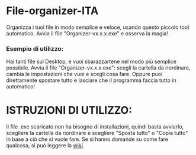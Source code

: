 # File-organizer-ITA
Organizza i tuoi file in modo semplice e veloce, usando questo piccolo tool automatico.
Avvia il file "Organizer-vx.x.x.exe" e osserva la magia!

### Esempio di utilizzo:
  Hai tanti file sul Desktop, e vuoi sbarazzartene nel modo più semplice possibile. Avvia il file "Organizer-vx.x.x.exe": scegli la cartella da riordinare, cambia le impostazioni che vuoi e scegli cosa fare. Oppure puoi direttamente spostare tutto e lasciare che il programma faccia tutto in automatico!
  
# ISTRUZIONI DI UTILIZZO:
Il file .exe scaricato non ha bisogno di installazioni, quindi basta avviarlo, scegliere la cartella da riordinare e scegliere "Sposta tutto" o "Copia tutto" in base a ciò che si vuole fare. Se si hanno domande su come fare qualcosa, si può leggere la [wiki](https://github.com/Kikkiu17/File-organizer-ITA/wiki).